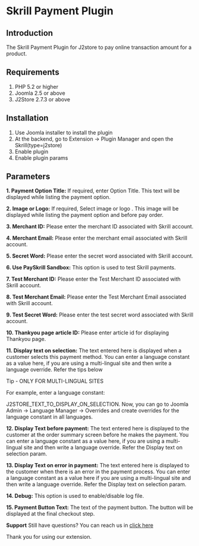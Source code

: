# Skrill Payment Plugin

## Introduction <a id="introduction"></a>

The Skrill Payment Plugin for J2store to pay online transaction amount for a product.

## Requirements <a id="requirements"></a>

1. PHP 5.2 or higher
2. Joomla 2.5 or above
3. J2Store 2.7.3 or above

## Installation <a id="installation"></a>

1. Use Joomla installer to install the plugin
2. At the backend, go to Extension -&gt; Plugin Manager and open the Skrill\(type=j2store\)
3. Enable plugin
4. Enable plugin params

## Parameters <a id="parameters"></a>

**1. Payment Option Title:** If required, enter Option Title. This text will be displayed while listing the payment option.

**2. Image or Logo:** If required, Select image or logo . This image will be displayed while listing the payment option and before pay order.

**3. Merchant ID:** Please enter the merchant ID associated with Skrill account.

**4. Merchant Email:** Please enter the merchant email associated with Skrill account.

**5. Secret Word:** Please enter the secret word associated with Skrill account.

**6. Use PaySkrill Sandbox:** This option is used to test Skrill payments.

**7. Test Merchant ID:** Please enter the Test Merchant ID associated with Skrill account.

**8. Test Merchant Email:** Please enter the Test Merchant Email associated with Skrill account.

**9. Test Secret Word:** Please enter the test secret word associated with Skrill account.

**10. Thankyou page article ID:** Please enter article id for displaying Thankyou page.

**11. Display text on selection:** The text entered here is displayed when a customer selects this payment method. You can enter a language constant as a value here, if you are using a multi-lingual site and then write a language override. Refer the tips below

Tip - ONLY FOR MULTI-LINGUAL SITES

For example, enter a language constant:

J2STORE_TEXT_TO_DISPLAY_ON\_SELECTION. Now, you can go to Joomla Admin -&gt; Language Manager -&gt; Overrides and create overrides for the language constant in all languages.

**12. Display Text before payment:** The text entered here is displayed to the customer at the order summary screen before he makes the payment. You can enter a language constant as a value here, if you are using a multi-lingual site and then write a language override. Refer the Display text on selection param.

**13. Display Text on error in payment:** The text entered here is displayed to the customer when there is an error in the payment process. You can enter a language constant as a value here if you are using a multi-lingual site and then write a language override. Refer the Display text on selection param.

**14. Debug:** This option is used to enable/disable log file.

**15. Payment Button Text:** The text of the payment button. The button will be displayed at the final checkout step.

**Support** Still have questions? You can reach us in [click here](https://docs.j2store.org/payment-methods/support@j2store.org)

Thank you for using our extension.


